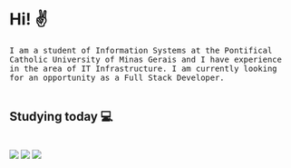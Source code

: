 # Hi! ✌️
 </p>

<p align="left" >
  <samp>
   I am a student of Information Systems at the Pontifical Catholic University of Minas Gerais and I have experience in the area of IT Infrastructure. I am currently looking for an opportunity as a Full Stack Developer.
</samp>
<br/><br/>


## <p align="left">Studying today 💻 </p>
<p align="left">
  <br>
   <a href="https://github.com/Freitas-gui?tab=repositories"><img src="https://raw.githubusercontent.com/alexnaiman/alexnaiman/master/resources/dev/html.svg" /></a>
   <a href="https://github.com/Freitas-gui?tab=repositories"><img src="https://raw.githubusercontent.com/alexnaiman/alexnaiman/master/resources/dev/css3.svg"/></a>
   <a href="https://github.com/Freitas-gui?tab=repositories"><img src="https://raw.githubusercontent.com/alexnaiman/alexnaiman/master/resources/dev/js.svg" /></a>
 </p>






